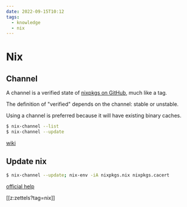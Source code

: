 ```yaml
---
date: 2022-09-15T10:12
tags:
  - knowledge
  - nix
---
```


# Nix

## Channel

A channel is a verified state of [nixpkgs on GitHub](https://github.com/nixos/nixpkgs), much like a tag.

The definition of "verified" depends on the channel: stable or unstable.

Using a channel is preferred because it will have existing binary caches.

```bash
$ nix-channel --list
$ nix-channel --update
```

[wiki](https://nixos.wiki/wiki/Nix_channels)

## Update nix

```bash
$ nix-channel --update; nix-env -iA nixpkgs.nix nixpkgs.cacert
```

[official help](https://nixos.org/manual/nix/stable/installation/upgrading.html)

[[z:zettels?tag=nix]]
